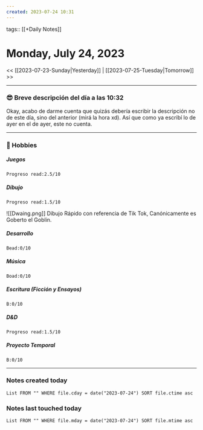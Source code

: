 ```yaml
---
created: 2023-07-24 10:31
---
```

tags:: [[+Daily Notes]]

# Monday, July 24, 2023

<< [[2023-07-23-Sunday|Yesterday]] | [[2023-07-25-Tuesday|Tomorrow]] >>

 - - -
### 😎 Breve descripción del día a las 10:32

Okay, acabo de darme cuenta que quizás debería escribir la descripción no de este día, sino del anterior (mirá la hora xd). Así que como ya escribí lo de ayer en el de ayer, este no cuenta.

---
### 🧠 Hobbies

##### Juegos
```text-progress-bar
Progreso read:2.5/10
```

##### Dibujo
```text-progress-bar
Progreso read:1.5/10
```

![[Dwaing.png]]
Dibujo Rápido con referencia de Tik Tok, Canónicamente es Goberto el Goblin.

##### Desarrollo
```text-progress-bar
Bead:0/10
```

##### Música
```text-progress-bar
Boad:0/10
```

##### Escritura (Ficción y Ensayos)
```text-progress-bar
B:0/10
```

##### D&D
```text-progress-bar
Progreso read:1.5/10
```

##### Proyecto Temporal
```text-progress-bar
B:0/10
```

---
### Notes created today
```dataview
List FROM "" WHERE file.cday = date("2023-07-24") SORT file.ctime asc
```

### Notes last touched today
```dataview
List FROM "" WHERE file.mday = date("2023-07-24") SORT file.mtime asc
```
